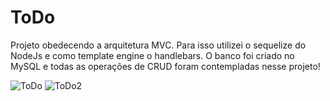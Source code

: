 # ToDo
Projeto obedecendo a arquitetura MVC. Para isso utilizei o sequelize do NodeJs e como template engine o handlebars. O banco foi criado no MySQL e todas as operações de CRUD foram contempladas nesse projeto!

![ToDo](https://github.com/danielfeitosa4/ToDo/assets/49321593/a567bb43-8aca-48b6-8ade-f095a25000b8)
![ToDo2](https://github.com/danielfeitosa4/ToDo/assets/49321593/334b470b-cef2-45dd-a8bd-040547a1a4e2)
